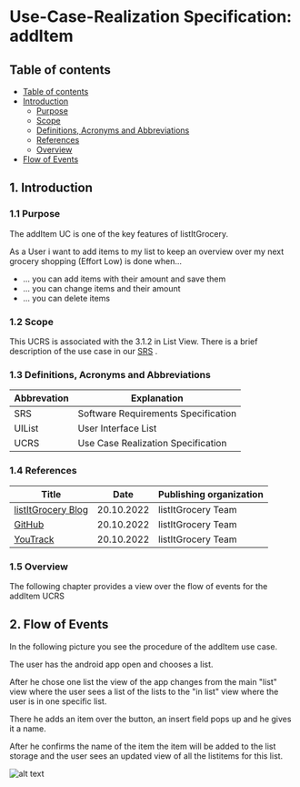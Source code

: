 # Use-Case-Realization Specification: addItem

## Table of contents
- [Table of contents](#table-of-contents)
- [Introduction](#1-introduction)
    - [Purpose](#11-purpose)
    - [Scope](#12-scope)
    - [Definitions, Acronyms and Abbreviations](#13-definitions-acronyms-and-abbreviations)
    - [References](#14-references)
    - [Overview](#15-overview)
- [Flow of Events](#2-flow-of-events)

## 1. Introduction

### 1.1 Purpose

The addItem UC is one of the key features of listItGrocery.

As a User i want to add items to my list to keep an overview over my next grocery shopping (Effort Low)
is done when...
* ... you can add items with their amount and save them
* ... you can change items and their amount
* ... you can delete items

### 1.2 Scope

This UCRS is associated with the 3.1.2 in List View. There is a brief description of the use case in our [SRS](https://github.com/KadrioL/LIG_docu/blob/main/docs/SRS.md#31-functionality) .

### 1.3 Definitions, Acronyms and Abbreviations

| Abbrevation | Explanation                            |
| ----------- | -------------------------------------- |
| SRS         | Software Requirements Specification    |
| UIList         | User Interface List    |
| UCRS        | Use Case Realization Specification    |

### 1.4 References

| Title                                                              | Date       | Publishing organization   |
| -------------------------------------------------------------------|:----------:| ------------------------- |
| [listItGrocery Blog](https://listitgrocery.wordpress.com/)    | 20.10.2022 | listItGrocery Team    |
| [GitHub](https://github.com/cyberAkeshan/listItGrocery)              | 20.10.2022 | listItGrocery Team    |
| [YouTrack](https://listitgrocery.youtrack.cloud/)              | 20.10.2022 | listItGrocery Team    |

### 1.5 Overview

The following chapter provides a view over the flow of events for the addItem UCRS

## 2. Flow of Events

In the following picture you see the procedure of the addItem use case.

The user has the android app open and chooses a list.

After he chose one list the view of the app changes from the main "list" view where the user sees a list of the lists to the "in list" view 
where the user is in one specific list.

There he adds an item over the button, an insert field pops up and he gives it a name.

After he confirms the name of the item the item will be added to the list storage and the user sees an updated view of all the listitems for this list.


![alt text](https://i.imgur.com/JgnTRav.png "Flow of Events addItem")
